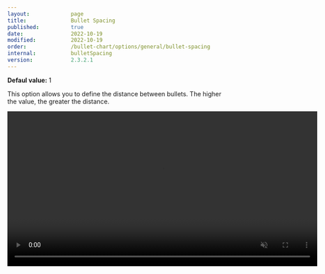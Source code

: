 ```yaml
---
layout:             page
title:              Bullet Spacing
published:          true
date:               2022-10-19
modified:   	    2022-10-19
order:              /bullet-chart/options/general/bullet-spacing
internal:           bulletSpacing
version:            2.3.2.1
---
```


**Defaul value:** 1

This option allows you to define the distance between bullets. The higher the value, the greater the distance.

<video src="images/bullet-spacing.mp4" width="700" autoplay loop muted></video>